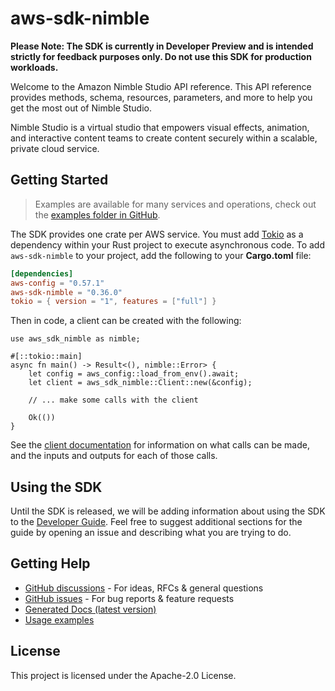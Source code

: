 # aws-sdk-nimble

**Please Note: The SDK is currently in Developer Preview and is intended strictly for
feedback purposes only. Do not use this SDK for production workloads.**

Welcome to the Amazon Nimble Studio API reference. This API reference provides methods, schema, resources, parameters, and more to help you get the most out of Nimble Studio.

Nimble Studio is a virtual studio that empowers visual effects, animation, and interactive content teams to create content securely within a scalable, private cloud service.

## Getting Started

> Examples are available for many services and operations, check out the
> [examples folder in GitHub](https://github.com/awslabs/aws-sdk-rust/tree/main/examples).

The SDK provides one crate per AWS service. You must add [Tokio](https://crates.io/crates/tokio)
as a dependency within your Rust project to execute asynchronous code. To add `aws-sdk-nimble` to
your project, add the following to your **Cargo.toml** file:

```toml
[dependencies]
aws-config = "0.57.1"
aws-sdk-nimble = "0.36.0"
tokio = { version = "1", features = ["full"] }
```

Then in code, a client can be created with the following:

```rust,no_run
use aws_sdk_nimble as nimble;

#[::tokio::main]
async fn main() -> Result<(), nimble::Error> {
    let config = aws_config::load_from_env().await;
    let client = aws_sdk_nimble::Client::new(&config);

    // ... make some calls with the client

    Ok(())
}
```

See the [client documentation](https://docs.rs/aws-sdk-nimble/latest/aws_sdk_nimble/client/struct.Client.html)
for information on what calls can be made, and the inputs and outputs for each of those calls.

## Using the SDK

Until the SDK is released, we will be adding information about using the SDK to the
[Developer Guide](https://docs.aws.amazon.com/sdk-for-rust/latest/dg/welcome.html). Feel free to suggest
additional sections for the guide by opening an issue and describing what you are trying to do.

## Getting Help

* [GitHub discussions](https://github.com/awslabs/aws-sdk-rust/discussions) - For ideas, RFCs & general questions
* [GitHub issues](https://github.com/awslabs/aws-sdk-rust/issues/new/choose) - For bug reports & feature requests
* [Generated Docs (latest version)](https://awslabs.github.io/aws-sdk-rust/)
* [Usage examples](https://github.com/awslabs/aws-sdk-rust/tree/main/examples)

## License

This project is licensed under the Apache-2.0 License.


